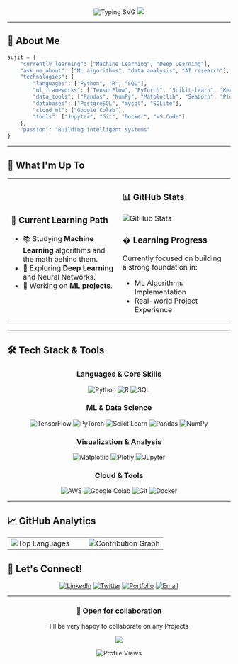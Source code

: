 <div align="center">
  
<!-- Animated Header -->
<img src="https://readme-typing-svg.herokuapp.com?font=Fira+Code&size=32&duration=2800&pause=2000&color=87CEEB&center=true&vCenter=true&width=940&lines=Hey+there!+I'm+Sujit+Chintala+%F0%9F%91%8B;Always+learning%2C+always+building+%F0%9F%92%A1;Welcome+to+my+digital+playground!+%F0%9F%8C%9F" alt="Typing SVG" />

<!-- Wave Animation -->
<img src="https://capsule-render.vercel.app/api?type=waving&color=gradient&customColorList=30&height=170&section=header&text=&fontSize=42&fontColor=fff&animation=twinkling"/>

</div>

---

## 🎯 About Me

```python
sujit = {
    "currently_learning": ["Machine Learning", "Deep Learning"],
    "ask_me_about": ["ML algorithms", "data analysis", "AI research"],
    "technologies": {
        "languages": ["Python", "R", "SQL"],
        "ml_frameworks": ["TensorFlow", "PyTorch", "Scikit-learn", "Keras"],
        "data_tools": ["Pandas", "NumPy", "Matplotlib", "Seaborn", "Plotly"],
        "databases": ["PostgreSQL", "mysql", "SQLite"],
        "cloud_ml": ["Google Colab"],
        "tools": ["Jupyter", "Git", "Docker", "VS Code"]
    },
    "passion": "Building intelligent systems"
}
```

---

## 🚀 What I'm Up To

<table>
<tr>
<td width="50%">

### 🤖 Current Learning Path
- 📚 Studying **Machine Learning** algorithms and the math behind them.
- 🧠 Exploring **Deep Learning** and Neural Networks.
- 🔬 Working on **ML projects**.

</td>
<td width="50%">

### 📊 GitHub Stats
<img src="https://github-readme-stats.vercel.app/api?username=SujitChintala&show_icons=true&theme=tokyonight&hide_border=true&count_private=true" alt="GitHub Stats" />

### � Learning Progress
Currently focused on building a strong foundation in:
- ML Algorithms Implementation
- Real-world Project Experience

</td>
</tr>
</table>

---

## 🛠️ Tech Stack & Tools

<div align="center">

### Languages & Core Skills
![Python](https://img.shields.io/badge/-Python-3776AB?style=for-the-badge&logo=python&logoColor=white)
![R](https://img.shields.io/badge/-R-276DC3?style=for-the-badge&logo=r&logoColor=white)
![SQL](https://img.shields.io/badge/-SQL-4479A1?style=for-the-badge&logo=mysql&logoColor=white)

### ML & Data Science
![TensorFlow](https://img.shields.io/badge/-TensorFlow-FF6F00?style=for-the-badge&logo=tensorflow&logoColor=white)
![PyTorch](https://img.shields.io/badge/-PyTorch-EE4C2C?style=for-the-badge&logo=pytorch&logoColor=white)
![Scikit Learn](https://img.shields.io/badge/-Scikit_Learn-F7931E?style=for-the-badge&logo=scikit-learn&logoColor=white)
![Pandas](https://img.shields.io/badge/-Pandas-150458?style=for-the-badge&logo=pandas&logoColor=white)
![NumPy](https://img.shields.io/badge/-NumPy-013243?style=for-the-badge&logo=numpy&logoColor=white)

### Visualization & Analysis
![Matplotlib](https://img.shields.io/badge/-Matplotlib-11557c?style=for-the-badge&logo=python&logoColor=white)
![Plotly](https://img.shields.io/badge/-Plotly-3F4F75?style=for-the-badge&logo=plotly&logoColor=white)
![Jupyter](https://img.shields.io/badge/-Jupyter-F37626?style=for-the-badge&logo=jupyter&logoColor=white)

### Cloud & Tools
![AWS](https://img.shields.io/badge/-AWS-232F3E?style=for-the-badge&logo=amazon-aws&logoColor=white)
![Google Colab](https://img.shields.io/badge/-Google_Colab-F9AB00?style=for-the-badge&logo=google-colab&logoColor=white)
![Git](https://img.shields.io/badge/-Git-F05032?style=for-the-badge&logo=git&logoColor=white)
![Docker](https://img.shields.io/badge/-Docker-2496ED?style=for-the-badge&logo=docker&logoColor=white)

</div>

---

## 📈 GitHub Analytics

<div align="center">
<table>
<tr>
<td width="50%">
<img src="https://github-readme-stats.vercel.app/api/top-langs/?username=SujitChintala&layout=compact&theme=tokyonight&hide_border=true&langs_count=8" alt="Top Languages" />
</td>
<td width="50%">
<img src="https://github-readme-activity-graph.vercel.app/graph?username=SujitChintala&theme=tokyo-night&hide_border=true&area=true" alt="Contribution Graph" />
</td>
</tr>
</table>
</div>

## 🤝 Let's Connect!

<div align="center">

[![LinkedIn](https://img.shields.io/badge/-LinkedIn-0A66C2?style=for-the-badge&logo=linkedin&logoColor=white)](https://linkedin.com/in/sujitchintala)
[![Twitter](https://img.shields.io/badge/-Twitter-1DA1F2?style=for-the-badge&logo=twitter&logoColor=white)](https://twitter.com/sujitchintala)
[![Portfolio](https://img.shields.io/badge/-Portfolio-FF7139?style=for-the-badge&logo=firefox&logoColor=white)](https://sujitchintala.dev)
[![Email](https://img.shields.io/badge/-Email-D14836?style=for-the-badge&logo=gmail&logoColor=white)](mailto:hello@sujitchintala.dev)

</div>

---

<div align="center">

### 💼 Open for collaboration
I'll be very happy to collaborate on any Projects

<img src="https://capsule-render.vercel.app/api?type=waving&color=gradient&customColorList=30&height=120&section=footer&animation=fadeIn"/>

![Profile Views](https://komarev.com/ghpvc/?username=SujitChintala&style=for-the-badge&color=brightgreen)

</div>